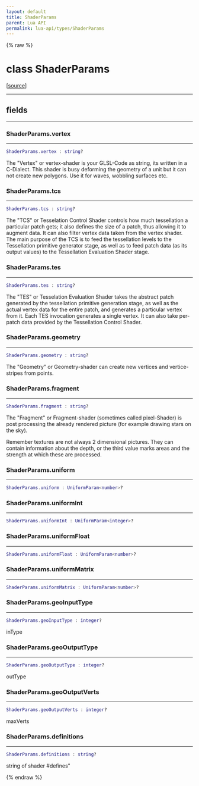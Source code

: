 ```yaml
---
layout: default
title: ShaderParams
parent: Lua API
permalink: lua-api/types/ShaderParams
---
```


{% raw %}

# class ShaderParams





[<a href="https://github.com/beyond-all-reason/RecoilEngine/blob/b4d0041e4c68c34dace9abf492f9193d28ef5d7e/rts/Lua/LuaShaders.cpp#L571-L620" target="_blank">source</a>]







---



## fields
---

### ShaderParams.vertex
---
```lua
ShaderParams.vertex : string?
```



The "Vertex" or vertex-shader is your GLSL-Code as string, its written in a
C-Dialect.  This shader is busy deforming the geometry of a unit but it can
not create new polygons. Use it for waves, wobbling surfaces etc.








### ShaderParams.tcs
---
```lua
ShaderParams.tcs : string?
```



The "TCS" or Tesselation Control Shader controls how much tessellation a
particular patch gets; it also defines the size of a patch, thus allowing it
to augment data. It can also filter vertex data taken from the vertex shader.
The main purpose of the TCS is to feed the tessellation levels to the
Tessellation primitive generator stage, as well as to feed patch data (as its
output values) to the Tessellation Evaluation Shader stage.








### ShaderParams.tes
---
```lua
ShaderParams.tes : string?
```



The "TES" or Tesselation Evaluation Shader takes the abstract patch generated
by the tessellation primitive generation stage, as well as the actual vertex
data for the entire patch, and generates a particular vertex from it. Each
TES invocation generates a single vertex. It can also take per-patch data
provided by the Tessellation Control Shader.








### ShaderParams.geometry
---
```lua
ShaderParams.geometry : string?
```



The "Geometry" or Geometry-shader can create new vertices and vertice-stripes
from points.








### ShaderParams.fragment
---
```lua
ShaderParams.fragment : string?
```



The "Fragment" or Fragment-shader (sometimes called pixel-Shader) is post
processing the already rendered picture (for example drawing stars on the
sky).

Remember textures are not always 2 dimensional pictures. They can contain
information about the depth, or the third value marks areas and the strength
at which these are processed.








### ShaderParams.uniform
---
```lua
ShaderParams.uniform : UniformParam<number>?
```










### ShaderParams.uniformInt
---
```lua
ShaderParams.uniformInt : UniformParam<integer>?
```










### ShaderParams.uniformFloat
---
```lua
ShaderParams.uniformFloat : UniformParam<number>?
```










### ShaderParams.uniformMatrix
---
```lua
ShaderParams.uniformMatrix : UniformParam<number>?
```










### ShaderParams.geoInputType
---
```lua
ShaderParams.geoInputType : integer?
```



inType








### ShaderParams.geoOutputType
---
```lua
ShaderParams.geoOutputType : integer?
```



outType








### ShaderParams.geoOutputVerts
---
```lua
ShaderParams.geoOutputVerts : integer?
```



maxVerts








### ShaderParams.definitions
---
```lua
ShaderParams.definitions : string?
```



string of shader #defines"










{% endraw %}